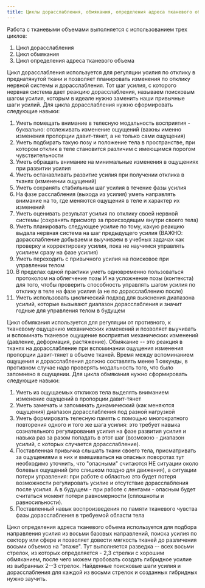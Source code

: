 ```yaml
---
title: Циклы дорасслабления, обмякания, определения адреса тканевого объема
---
```


Работа с тканевыми объемами выполняется с использованием трех циклов:

1.  Цикл дорасслабления
2.  Цикл обмякания
3.  Цикл определения адреса тканевого объема

Цикл дорасслабления используется для регуляции усилия по отклику в
преднатянутой ткани и позволяет планировать изменения по отклику нервной
системы и дорасслабления. Тот шаг усилия, с которого нервная система
дает реакцию дорасслабления, называем поисковым шагом усилия, которым в
идеале нужно заменить наши привычные шаги усилий. Для цикла
дорасслабления нужно сформировать следующие навыки:

1.  Уметь помещать внимание в телесную модальность восприятия -
    буквально: отслеживать изменение ощущений (важны именно изменения
    пропорции давит-тянет, а не только сами ощущения)
2.  Уметь подбирать такую позу и положение тела в пространстве, при
    котором отклик в теле становится различим с имеющимся порогом
    чувствительности
3.  Уметь обращать внимание на минимальные изменения в ощущениях при
    развитии усилия
4.  Уметь останавливать развитие усилия при получении отклика в тканях
    (изменении ощущений)
5.  Уметь сохранять стабильным шаг усилия в течение фазы усилия
6.  На фазе расслабления (выхода из усилия) уметь направлять внимание на
    то, где меняются ощущения в теле и характер их изменений
7.  Уметь оценивать результат усилия по отклику своей нервной системы
    (сохранять присмотр за происходящим внутри своего тела)
8.  Уметь планировать следующее усилие по тому, какую реакцию выдала
    нервная система на шаг предыдущего усилия (ВАЖНО: дорасслабление
    добываем и выучиваем в учебных задачах как проверку и корректировку
    усилия, пока не научимся управлять усилием сразу на фазе усилия)
9.  Уметь переходить с привычного усилия на поисковое при управлении
    телом
10. В пределах одной практики уметь одновременно пользоваться протоколом
    на облегчение позы И на усложнение позы (контекста) для того, чтобы
    проверить способность управлять шагом усилия по отклику в теле на
    фазе усилия (а не по дорасслаблению после)
11. Уметь использовать циклический подход для выяснения диапазона
    усилий, которые вызывают диапазон дорасслабления и значит годные для
    управления телом в будущем

Цикл обмякания используется для регуляции от противного, к тканевому
ощущению механических изменений и позволяет выучивать и вспоминать
тканевое ощущение восприятия механических изменений (давление,
деформация, растяжение). Обмякание -- это реакция в тканях на
дорасслабление при вспоминании ощущения изменения пропорции давит-тянет
в объеме тканей. Время между вспоминанием ощущения и дорасслабления
должно составлять менее 1 секунды, в противном случае надо проверять
модальность того, что было запомнено в ощущении. Для цикла обмякания
нужно сформировать следующие навыки:

1.  Уметь из ощущаемых откликов тела выделять вниманием изменение
    ощущений в пропорции давит-тянет
2.  Уметь замечать и запоминать динамический (как меняются ощущения)
    диапазон дорасслабления под разной нагрузкой
3.  Уметь формировать телесную память с помощью многократного повторения
    одного и того же шага усилия: это требует навыка сознательного
    регулирования усилия на фазе развития усилия и навыка раз за разом
    попадать в этот шаг (возможно - диапазон усилий, с которых случается
    дорасслабление).
4.  Поставленная привычка слышать ткани своего тела, присматривать за
    ощущениями в них и вмешиваться на опасных поворотах тут необходимо
    уточнить, что "опасными" считаются НЕ ситуации около болевых
    ощущений (это слишком поздно для движения), а ситуации потери
    управления: при работе с областью это будет потеря возможности
    регулировать усилие и отсутствие дорасслабления после усилия. А в
    будущем - при работе с лентами - опасным будет считаться момент
    потери равномерности (сплошноты и равносильности).
5.  Поставленный навык воспроизведения по памяти тканевого чувства фазы
    дорасслабления в требуемой области тела

Цикл определения адреса тканевого объема используется для подбора
направления усилия из восьми базовых направлений, поиска усилия по
сектору или сфере и позволяет довести мягкость тканей до различения
восьми объемов на \"этаже\". Тут выполняется разведка -- всех восьми
стрелок, из которых определяется - 2,3 стрелки с хорошим обмяканием,
после чего можем пробовать создать гибридное усилие из выбранных 2--3
стрелок. Найденные поисковые шаги усилия и дорасслабления для каждой из
восьми стрелок и созданных гибридных нужно заучить.
